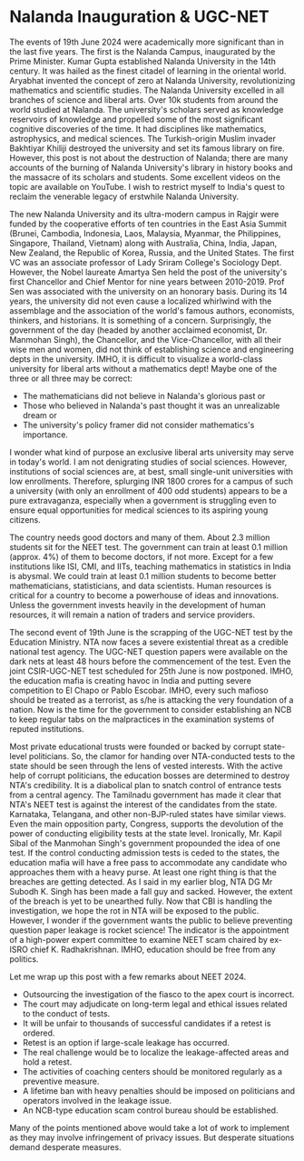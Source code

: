 # Nalanda Inauguration & UGC-NET 

The events of 19th June 2024 were academically more significant than in the last five 
years. The first is the Nalanda Campus, inaugurated by the Prime Minister. Kumar Gupta 
established Nalanda University in the 14th century. It was hailed as the finest citadel of learning 
in the oriental world. Aryabhat invented the concept of zero at Nalanda University, revolutionizing
mathematics and scientific studies. The Nalanda University excelled in all branches of science 
and liberal arts. Over 10k students from around the world studied at Nalanda. The university's scholars
served as knowledge reservoirs of knowledge and propelled some of the most significant 
cognitive discoveries of the time. It had disciplines like mathematics, astrophysics, and medical 
sciences. The Turkish-origin Muslim invader Bakhtiyar Khiliji destroyed the university and set its 
famous library on fire. However, this post is not about the destruction of Nalanda; there are many
accounts of the burning of Nalanda University's library in history books and the massacre of its
scholars and students. Some excellent videos on the topic are available on YouTube. I wish to 
restrict myself to India's quest to reclaim the venerable legacy of erstwhile Nalanda University.

The new Nalanda University and its ultra-modern campus in Rajgir were funded by the cooperative 
efforts of ten countries in the East Asia Summit (Brunei, Cambodia, Indonesia, Laos, Malaysia, 
Myanmar, the Philippines, Singapore, Thailand, Vietnam) along with Australia, China, India, Japan, 
New Zealand, the Republic of Korea, Russia, and the United States. The first VC was an 
associate professor of Lady Sriram College's Sociology Dept. However, the Nobel laureate Amartya
Sen held the post of the university's first Chancellor and Chief Mentor
for nine years between 2010-2019. Prof Sen was associated with the university on an 
honorary basis. During its 14 years, the university did not even cause a localized whirlwind with the
assemblage and the association of the world's famous authors, economists, thinkers, and historians. 
It is something of a concern. Surprisingly, the government of the day (headed by
another acclaimed economist, Dr. Manmohan Singh), the Chancellor, and the Vice-Chancellor, with
all their wise men and women, did not think of establishing science and engineering depts in 
the university. IMHO, it is difficult to visualize a world-class university for liberal arts without
a mathematics dept! Maybe one of the three or all three may be correct:

- The mathematicians did not believe in Nalanda's glorious past or
- Those who believed in Nalanda's past thought it was an unrealizable dream or 
- The university's policy framer did not consider mathematics's importance.

I wonder what kind of purpose an exclusive liberal arts university may serve in today's world. I am not 
denigrating studies of social sciences. However, institutions of social sciences are, at best, small
single-unit universities with low enrollments. Therefore, splurging INR 1800 crores for a campus of 
such a university (with only an enrollment of 400 odd students) appears to be a pure extravaganza,
especially when a government is struggling even to ensure equal opportunities for medical sciences
to its aspiring young citizens. 

The country needs good doctors and many of them. About 2.3 million students sit for the NEET test. The government can train at least 0.1 million (approx. 4%) of them to become doctors, if not more. 
Except for a few institutions like ISI, CMI, and IITs, teaching mathematics in statistics in India
is abysmal. We could train at least 0.1 million students to become better mathematicians,
statisticians, and data scientists. Human resources is critical for a country to become a
powerhouse of ideas and innovations. Unless the government invests heavily in the development of 
human resources, it will remain a nation of traders and service providers.

The second event of 19th June is the scrapping of the UGC-NET test by the Education Ministry. NTA 
now faces a severe existential threat as a credible national test agency. The UGC-NET question 
papers were available on the dark nets at least 48 hours before the commencement of the test. 
Even the joint CSIR-UGC-NET test scheduled for 25th June is now postponed. IMHO, the education 
mafia is creating havoc in India and putting severe competition to El Chapo or Pablo Escobar. 
IMHO, every such mafioso should be treated as a terrorist, as s/he is attacking the very foundation of 
a nation. Now is the time for the government to consider establishing an NCB to keep regular
tabs on the malpractices in the examination systems of reputed institutions. 

Most private educational trusts were founded or backed by corrupt state-level politicians. 
So, the clamor for handing over NTA-conducted tests to the state should be seen through the lens of 
vested interests. With the active help of corrupt politicians, the education bosses are determined 
to destroy NTA's credibility. It is a diabolical plan to snatch control of entrance tests from
a central agency. The Tamilnadu government has made it clear that NTA's NEET test is against 
the interest of the candidates from the state. Karnataka, Telangana, and other non-BJP-ruled
states have similar views. Even the main opposition party, Congress, supports the devolution of 
the power of conducting eligibility tests at the state level. Ironically, Mr. Kapil Sibal of the 
Manmohan Singh's government propounded the idea of one test. If the control conducting
admission tests is ceded to the states, the education mafia will have a free pass to accommodate
any candidate who approaches them with a heavy purse. At least one right thing is that the breaches 
are getting detected. As I said in my earlier blog, NTA DG Mr Subodh K. Singh has been made a fall
guy and sacked. However, the extent of the breach is yet to be unearthed fully. 
Now that CBI is handling the investigation, we hope the rot in NTA will be exposed to the public. 
However, I wonder if the government wants the public to believe preventing question paper leakage 
is rocket science! The indicator is the appointment of a high-power expert committee to examine
NEET scam chaired by ex-ISRO chief K. Radhakrishnan. IMHO, education should be free from any politics.

Let me wrap up this post with a few remarks about NEET 2024. 

- Outsourcing the investigation of the fiasco to the apex court is incorrect.
- The court may adjudicate on long-term legal and ethical issues related to the conduct of tests.
- It will be unfair to thousands of successful candidates if a retest is ordered.
- Retest is an option if large-scale leakage has occurred.
- The real challenge would be to localize the leakage-affected areas and hold a retest.
- The activities of coaching centers should be monitored regularly as a preventive measure. 
- A lifetime ban with heavy penalties should be imposed on politicians and operators involved in the leakage issue.
- An NCB-type education scam control bureau should be established. 

Many of the points mentioned above would take a lot of work to implement as they may involve 
infringement of privacy issues. But desperate situations demand desperate measures. 
